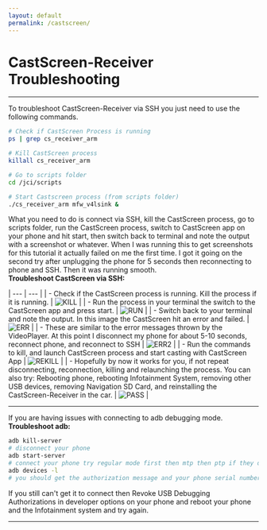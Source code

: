 ```yaml
---
layout: default
permalink: /castscreen/
---
```


# CastScreen-Receiver Troubleshooting

---  
To troubleshoot CastScreen-Receiver via SSH you just need to use the following commands.
```sh
# Check if CastScreen Process is running
ps | grep cs_receiver_arm

# Kill CastScreen process
killall cs_receiver_arm

# Go to scripts folder
cd /jci/scripts

# Start Castscreen process (from scripts folder)
./cs_receiver_arm mfw_v4lsink &
```

What you need to do is connect via SSH, kill the CastScreen process, go to scripts folder, run the CastScreen process, switch to CastScreen app on your phone and hit start, then switch back to terminal and note the output with a screenshot or whatever.
When I was running this to get screenshots for this tutorial it actually failed on me the first time. I got it going on the second try after unplugging the phone for 5 seconds then reconnecting to phone and SSH. Then it was running smooth.  
**Troubleshoot CastScreen via SSH:**  

| --- | --- |
| - Check if the CastScreen process is running. Kill the process if it is running. | ![KILL](/images/ssh/SSH1.png) |
| - Run the process in your terminal the switch to the CastScreen app and press start. | ![RUN](/images/ssh/SSH2.png) |
| - Switch back to your terminal and note the output.  In this image the CastScreen hit an error and failed. | ![ERR](/images/ssh/SSH3.png)  |
| - These are similar to the error messages thrown by the VideoPlayer.  At this point I disconnect my phone for about 5-10 seconds, reconnect phone, and reconnect to SSH | ![ERR2](/images/ssh/SSH4.png)  |
| - Run the commands to kill, and launch CastScreen process and start casting with CastScreen App | ![REKILL](/images/ssh/SSH5.png) |
| - Hopefully by now it works for you, if not repeat disconnecting, reconnection, killing and relaunching the process.  You can also try: Rebooting phone, rebooting Infotainment System, removing other USB devices, removing Navigation SD Card, and reinstalling the CastScreen-Receiver in the car. | ![PASS](/images/ssh/SSH8.png)  |

---
If you are having issues with connecting to adb debugging mode.  
**Troubleshoot adb:**

```sh
adb kill-server
# disconnect your phone
adb start-server
# connect your phone try regular mode first then mtp then ptp if they don't work
adb devices -l
# you should get the authorization message and your phone serial number as the output, if it says unauthorized, run adb kill-server again
```
If you still can't get it to connect then Revoke USB Debugging Authorizations in developer options on your phone and reboot your phone and the Infotainment system and try again.

---
<style>
@media(min-width:800px){
  td:last-child {
    width: 400px;
  }
}
</style>
